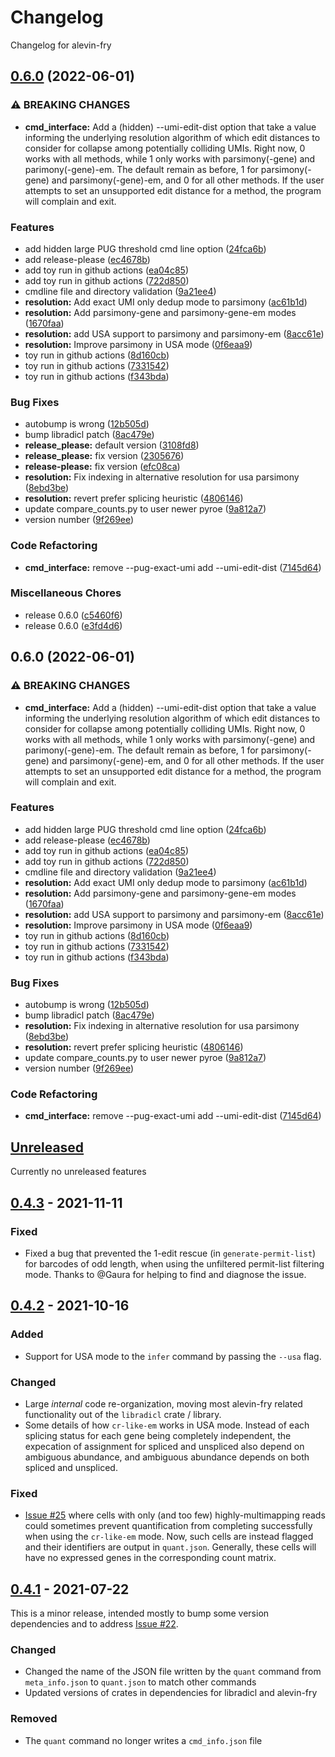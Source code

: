# Changelog

Changelog for alevin-fry

## [0.6.0](https://github.com/COMBINE-lab/alevin-fry/compare/v0.6.0...v0.6.0) (2022-06-01)


### ⚠ BREAKING CHANGES

* **cmd_interface:** Add a (hidden) --umi-edit-dist option that take a value informing the underlying resolution algorithm of which edit distances to consider for collapse among potentially colliding UMIs. Right now, 0 works with all methods, while 1 only works with parsimony(-gene) and parimony(-gene)-em. The default remain as before, 1 for parsimony(-gene) and parsimony(-gene)-em, and 0 for all other methods. If the user attempts to set an unsupported edit distance for a method, the program will complain and exit.

### Features

* add hidden large PUG threshold cmd line option ([24fca6b](https://github.com/COMBINE-lab/alevin-fry/commit/24fca6b647a4686757a89f67e05808a151c6d231))
* add release-please ([ec4678b](https://github.com/COMBINE-lab/alevin-fry/commit/ec4678b7aa576daf1b41798d6d0614b09e08bbab))
* add toy run in github actions ([ea04c85](https://github.com/COMBINE-lab/alevin-fry/commit/ea04c855dbe556de2cdff324a1e02e6662656590))
* add toy run in github actions ([722d850](https://github.com/COMBINE-lab/alevin-fry/commit/722d850a70d6872510d9f5056e4f9a610f0b463b))
* cmdline file and directory validation ([9a21ee4](https://github.com/COMBINE-lab/alevin-fry/commit/9a21ee4c9ce0e06e63fee9f27f04fcf318a738b9))
* **resolution:** Add exact UMI only dedup mode to parsimony ([ac61b1d](https://github.com/COMBINE-lab/alevin-fry/commit/ac61b1d169db6b231f598c20348107f28e62d7dc))
* **resolution:** Add parsimony-gene and parsimony-gene-em modes ([1670faa](https://github.com/COMBINE-lab/alevin-fry/commit/1670faa4154042d2d855921a5a9df899c61ac5fa))
* **resolution:** add USA support to parsimony and parsimony-em ([8acc61e](https://github.com/COMBINE-lab/alevin-fry/commit/8acc61e53448ab326c2f61f3507c170b9448ccba))
* **resolution:** Improve parsimony in USA mode ([0f6eaa9](https://github.com/COMBINE-lab/alevin-fry/commit/0f6eaa940ab249cdf453a2868904e80a8b1d9383))
* toy run in github actions ([8d160cb](https://github.com/COMBINE-lab/alevin-fry/commit/8d160cbc76defc75da7a8073a853403ca848a7c1))
* toy run in github actions ([7331542](https://github.com/COMBINE-lab/alevin-fry/commit/7331542c4c71d53316d1781a783962307a596824))
* toy run in github actions ([f343bda](https://github.com/COMBINE-lab/alevin-fry/commit/f343bda9f121d1add7ff98cb7aa1deca7d0fd3b4))


### Bug Fixes

* autobump is wrong ([12b505d](https://github.com/COMBINE-lab/alevin-fry/commit/12b505df5fecb72cc9198e275aad441eeffb5816))
* bump libradicl patch ([8ac479e](https://github.com/COMBINE-lab/alevin-fry/commit/8ac479e95b09e917d8678d5aa1d91f646b3a0001))
* **release_please:** default version ([3108fd8](https://github.com/COMBINE-lab/alevin-fry/commit/3108fd8283a36a8812c697f2a6e31bf7d0638090))
* **release_please:** fix version ([2305676](https://github.com/COMBINE-lab/alevin-fry/commit/23056768f0aeb3267c57b1411f6388b304529b0a))
* **release-please:** fix version  ([efc08ca](https://github.com/COMBINE-lab/alevin-fry/commit/efc08caf211c88f7f9f4491a2443a2055e6f4360))
* **resolution:** Fix indexing in alternative resolution for usa parsimony ([8ebd3be](https://github.com/COMBINE-lab/alevin-fry/commit/8ebd3bed6caf74786d149899814c8715c994c041))
* **resolution:** revert prefer splicing heuristic ([4806146](https://github.com/COMBINE-lab/alevin-fry/commit/4806146394767bdbe2256ab8efa3c53a5f903c11))
* update compare_counts.py to user newer pyroe ([9a812a7](https://github.com/COMBINE-lab/alevin-fry/commit/9a812a7f8b57e42dce11a42983114311670856a4))
* version number ([9f269ee](https://github.com/COMBINE-lab/alevin-fry/commit/9f269eefcafea7c2e3799b91e9f7936d85dae48f))


### Code Refactoring

* **cmd_interface:** remove --pug-exact-umi add --umi-edit-dist ([7145d64](https://github.com/COMBINE-lab/alevin-fry/commit/7145d64c2cabf8afd087dff2e4acb526d09a3bcb))


### Miscellaneous Chores

* release 0.6.0 ([c5460f6](https://github.com/COMBINE-lab/alevin-fry/commit/c5460f6f01d4087675d4f59b8fb3a9619564d97b))
* release 0.6.0 ([e3fd4d6](https://github.com/COMBINE-lab/alevin-fry/commit/e3fd4d6e0ba4ce5ff4cf4df62d3473aab245b650))

## 0.6.0 (2022-06-01)

### ⚠ BREAKING CHANGES

* **cmd_interface:** Add a (hidden) --umi-edit-dist option that take a value informing the underlying resolution algorithm of which edit distances to consider for collapse among potentially colliding UMIs. Right now, 0 works with all methods, while 1 only works with parsimony(-gene) and parimony(-gene)-em. The default remain as before, 1 for parsimony(-gene) and parsimony(-gene)-em, and 0 for all other methods. If the user attempts to set an unsupported edit distance for a method, the program will complain and exit.

### Features

* add hidden large PUG threshold cmd line option ([24fca6b](https://github.com/COMBINE-lab/alevin-fry/commit/24fca6b647a4686757a89f67e05808a151c6d231))
* add release-please ([ec4678b](https://github.com/COMBINE-lab/alevin-fry/commit/ec4678b7aa576daf1b41798d6d0614b09e08bbab))
* add toy run in github actions ([ea04c85](https://github.com/COMBINE-lab/alevin-fry/commit/ea04c855dbe556de2cdff324a1e02e6662656590))
* add toy run in github actions ([722d850](https://github.com/COMBINE-lab/alevin-fry/commit/722d850a70d6872510d9f5056e4f9a610f0b463b))
* cmdline file and directory validation ([9a21ee4](https://github.com/COMBINE-lab/alevin-fry/commit/9a21ee4c9ce0e06e63fee9f27f04fcf318a738b9))
* **resolution:** Add exact UMI only dedup mode to parsimony ([ac61b1d](https://github.com/COMBINE-lab/alevin-fry/commit/ac61b1d169db6b231f598c20348107f28e62d7dc))
* **resolution:** Add parsimony-gene and parsimony-gene-em modes ([1670faa](https://github.com/COMBINE-lab/alevin-fry/commit/1670faa4154042d2d855921a5a9df899c61ac5fa))
* **resolution:** add USA support to parsimony and parsimony-em ([8acc61e](https://github.com/COMBINE-lab/alevin-fry/commit/8acc61e53448ab326c2f61f3507c170b9448ccba))
* **resolution:** Improve parsimony in USA mode ([0f6eaa9](https://github.com/COMBINE-lab/alevin-fry/commit/0f6eaa940ab249cdf453a2868904e80a8b1d9383))
* toy run in github actions ([8d160cb](https://github.com/COMBINE-lab/alevin-fry/commit/8d160cbc76defc75da7a8073a853403ca848a7c1))
* toy run in github actions ([7331542](https://github.com/COMBINE-lab/alevin-fry/commit/7331542c4c71d53316d1781a783962307a596824))
* toy run in github actions ([f343bda](https://github.com/COMBINE-lab/alevin-fry/commit/f343bda9f121d1add7ff98cb7aa1deca7d0fd3b4))


### Bug Fixes

* autobump is wrong ([12b505d](https://github.com/COMBINE-lab/alevin-fry/commit/12b505df5fecb72cc9198e275aad441eeffb5816))
* bump libradicl patch ([8ac479e](https://github.com/COMBINE-lab/alevin-fry/commit/8ac479e95b09e917d8678d5aa1d91f646b3a0001))
* **resolution:** Fix indexing in alternative resolution for usa parsimony ([8ebd3be](https://github.com/COMBINE-lab/alevin-fry/commit/8ebd3bed6caf74786d149899814c8715c994c041))
* **resolution:** revert prefer splicing heuristic ([4806146](https://github.com/COMBINE-lab/alevin-fry/commit/4806146394767bdbe2256ab8efa3c53a5f903c11))
* update compare_counts.py to user newer pyroe ([9a812a7](https://github.com/COMBINE-lab/alevin-fry/commit/9a812a7f8b57e42dce11a42983114311670856a4))
* version number ([9f269ee](https://github.com/COMBINE-lab/alevin-fry/commit/9f269eefcafea7c2e3799b91e9f7936d85dae48f))


### Code Refactoring

* **cmd_interface:** remove --pug-exact-umi add --umi-edit-dist ([7145d64](https://github.com/COMBINE-lab/alevin-fry/commit/7145d64c2cabf8afd087dff2e4acb526d09a3bcb))

## [Unreleased]

Currently no unreleased features

## [0.4.3] - 2021-11-11

### Fixed

- Fixed a bug that prevented the 1-edit rescue (in `generate-permit-list`) for barcodes of odd length, when using the unfiltered permit-list filtering mode. Thanks to @Gaura for helping to find and diagnose the issue.

## [0.4.2] - 2021-10-16

### Added

- Support for USA mode to the `infer` command by passing the `--usa` flag.

### Changed

- Large _internal_ code re-organization, moving most alevin-fry related functionality out of the `libradicl` crate / library.
- Some details of how `cr-like-em` works in USA mode. Instead of each splicing status for each gene being completely independent, the expecation of assignment for spliced and unspliced also depend on ambiguous abundance, and ambiguous abundance depends on both spliced and unspliced.

### Fixed

- [Issue #25](https://github.com/COMBINE-lab/alevin-fry/issues/25) where cells with only (and too few) highly-multimapping reads could sometimes prevent quantification from completing successfully when using the `cr-like-em` mode.  Now, such cells are instead flagged 
and their identifiers are output in `quant.json`.  Generally, these cells will have no expressed genes in the corresponding count matrix.

## [0.4.1] - 2021-07-22

This is a minor release, intended mostly to bump some version dependencies and to address [Issue #22](https://github.com/COMBINE-lab/alevin-fry/issues/22).

### Changed

- Changed the name of the JSON file written by the `quant` command from `meta_info.json` to `quant.json` to match other commands
- Updated versions of crates in dependencies for libradicl and alevin-fry

### Removed

- The `quant` command no longer writes a `cmd_info.json` file

[unreleased]: https://github.com/COMBINE-lab/alevin-fry/compare/v0.4.3...HEAD
[0.4.3]: https://github.com/COMBINE-lab/alevin-fry/compare/v0.4.2...0.4.3
[0.4.2]: https://github.com/COMBINE-lab/alevin-fry/compare/v0.4.1...v0.4.2
[0.4.1]: https://github.com/COMBINE-lab/alevin-fry/compare/v0.4.0...v0.4.1
